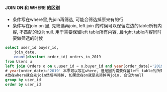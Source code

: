 #### JOIN ON 和 WHERE 的区别

 - 条件写在where里,先join再筛选, 可能会筛选掉原来有的行
- 条件写在join on 里, 先筛选再join, left join 的时候可以保留左边的table所有内容, 不匹配的设为null. 
用于需要保留left table所有内容, 且right table内容同时要做筛选的时候

```sql
select user_id buyer_id,
    join_date,
    count(distinct order_id) orders_in_2019
from Users u
left join Orders o on u.user_id = o.buyer_id and year(order_date)='2019'
# year(order_date)='2019' 本来可以写在where, 但是因为需要保留left table的所有内容
#放在where就会先join然后再筛掉, 如果放在on就是先筛掉再join, 会设为null
group by user_id
order by user_id
```
